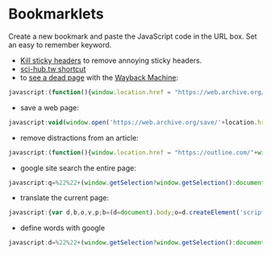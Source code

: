 # Bookmarklets

Create a new bookmark and paste the JavaScript code in the URL box. Set an easy to remember keyword.

* [Kill sticky headers](https://alisdair.mcdiarmid.org/kill-sticky-headers/) to remove annoying sticky headers.
* [sci-hub.tw shortcut](research-papers.md#TIP)
* to [see a dead page](https://en.wikipedia.org/wiki/Help:Using_the_Wayback_Machine#JavaScript_bookmarklet) with the [Wayback Machine](https://web.archive.org/): 
```javascript
javascript:(function(){window.location.href = "https://web.archive.org/web/*/"+window.location.href;})();
```
* save a web page: 
```javascript
javascript:void(window.open('https://web.archive.org/save/'+location.href));
```
* remove distractions from an article:
```javascript
javascript:(function(){window.location.href = "https://outline.com/"+window.location.href;})();
```
* google site search the entire page:
```javascript
javascript:q=%22%22+(window.getSelection?window.getSelection():document.getSelection?document.getSelection():document.selection.createRange().text);if(!q)q=prompt(%22Search%20terms%20%5Bleave%20selection%20and%20box%20blank%20to%20list%20all%20pages%5D%20...%22).replace(/%5Cs%5C+/g,%22%252B%22);if(q!=null)location=%22http://www.google.com/search?q=%22+q.replace(/%5Cs+/g,%22+%22)+%22+site:%22+location.hostname;void(0);
```
* translate the current page:
```javascript
javascript:{var d,b,o,v,p;b=(d=document).body;o=d.createElement('script');o.setAttribute('src','https://translate.google.com/translate_a/element.js?cb=googleTranslateElementInit');o.setAttribute('type','text/javascript');b.appendChild(o);v=b.insertBefore(d.createElement('div'),b.firstChild);v.id='google_translate_element';v.style.display='none';p=d.createElement('script');p.text='function googleTranslateElementInit(){new google.translate.TranslateElement({pageLanguage:""},"google_translate_element");}';p.setAttribute('type','text/javascript');b.appendChild(p);};void(0);
```
* define words with google
```javascript
javascript:d=%22%22+(window.getSelection?window.getSelection():document.getSelection?document.getSelection():document.selection.createRange().text);d=d.replace(/%5Cr%5Cn%7C%5Cr%7C%5Cn/g,%22%20,%22);if(!d)d=prompt(%22Enter%20the%20words:%22,%20%22%22);if(d!=null)location=%22http://www.google.com/search?q=define:%22+escape(d).replace(/%20/g,%22+%22);void(0);
```
